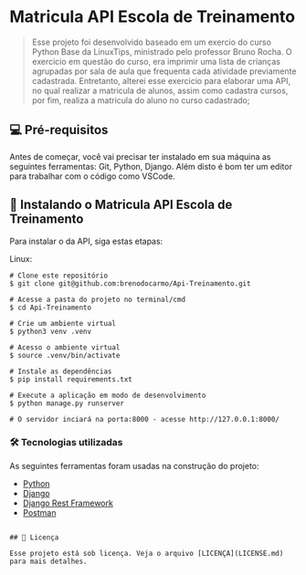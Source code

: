 
# Matricula API Escola de Treinamento



<!-- <img src="imagem.png" alt="Exemplo imagem"> -->

> Esse projeto foi desenvolvido baseado em um exercio do curso Python Base da LinuxTips, ministrado pelo professor Bruno Rocha. O exercicio em questão do curso, era imprimir uma lista de crianças agrupadas por sala de aula que frequenta cada atividade previamente cadastrada. 
Entretanto, alterei esse exercicio para elaborar uma API, no qual realizar a matricula de alunos, assim como cadastra cursos, por fim, realiza a matricula do aluno no curso cadastrado; 

<!-- ### Ajustes e melhorias

O projeto ainda está em desenvolvimento e as próximas atualizações serão voltadas nas seguintes tarefas:

- [x] Tarefa 1
- [x] Tarefa 2
- [x] Tarefa 3
- [ ] Tarefa 4
- [ ] Tarefa 5 -->

## 💻 Pré-requisitos

Antes de começar, você vai precisar ter instalado em sua máquina as seguintes ferramentas:
Git, Python, Django.
Além disto é bom ter um editor para trabalhar com o código como VSCode.

## 🚀 Instalando o Matricula API Escola de Treinamento

Para instalar o da API, siga estas etapas:

Linux:
```
# Clone este repositório
$ git clone git@github.com:brenodocarmo/Api-Treinamento.git

# Acesse a pasta do projeto no terminal/cmd
$ cd Api-Treinamento

# Crie um ambiente virtual
$ python3 venv .venv

# Acesso o ambiente virtual
$ source .venv/bin/activate

# Instale as dependências
$ pip install requirements.txt

# Execute a aplicação em modo de desenvolvimento
$ python manage.py runserver

# O servidor inciará na porta:8000 - acesse http://127.0.0.1:8000/
```

<!-- Windows:
```
<comando_de_instalação>
``` -->

### 🛠 Tecnologias utilizadas

As seguintes ferramentas foram usadas na construção do projeto:

- [Python](https://www.python.org/)
- [Django](https://www.djangoproject.com/)
- [Django Rest Framework](https://www.Django-rest-framework.org)
- [Postman](https://www.postman.com//)

```

## 📝 Licença

Esse projeto está sob licença. Veja o arquivo [LICENÇA](LICENSE.md) para mais detalhes.